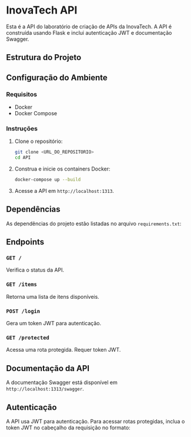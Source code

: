 # InovaTech API

Esta é a API do laboratório de criação de APIs da InovaTech. A API é construída usando Flask e inclui autenticação JWT e documentação Swagger.

## Estrutura do Projeto

## Configuração do Ambiente

### Requisitos

- Docker
- Docker Compose

### Instruções

1. Clone o repositório:
    ```sh
    git clone <URL_DO_REPOSITORIO>
    cd API
    ```

2. Construa e inicie os containers Docker:
    ```sh
    docker-compose up --build
    ```

3. Acesse a API em `http://localhost:1313`.

## Dependências

As dependências do projeto estão listadas no arquivo `requirements.txt`:

## Endpoints

### `GET /`

Verifica o status da API.

### `GET /items`

Retorna uma lista de itens disponíveis.

### `POST /login`

Gera um token JWT para autenticação.

### `GET /protected`

Acessa uma rota protegida. Requer token JWT.

## Documentação da API

A documentação Swagger está disponível em `http://localhost:1313/swagger`.

## Autenticação

A API usa JWT para autenticação. Para acessar rotas protegidas, inclua o token JWT no cabeçalho da requisição no formato:
